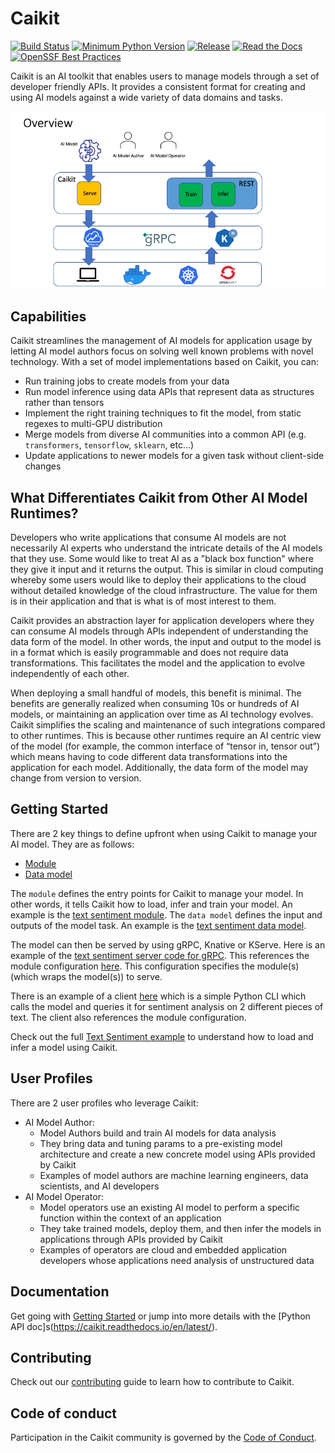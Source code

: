 # Caikit

[![Build Status](https://github.com/caikit/caikit/actions/workflows/build-library.yml/badge.svg?branch=main&label=tests)](https://github.com/caikit/caikit/actions)
[![Minimum Python Version](https://img.shields.io/badge/python-3.8+-blue.svg)](https://www.python.org/downloads/)
[![Release](https://img.shields.io/github/v/release/caikit/caikit?include_prereleases&style=)](https://github.com/caikit/caikit/releases/)
[![Read the Docs](https://img.shields.io/static/v1?label=readthedocs&message=reference&color=blue)](https://caikit.readthedocs.io/en/latest/)
[![OpenSSF Best Practices](https://bestpractices.coreinfrastructure.org/projects/7443/badge)](https://bestpractices.coreinfrastructure.org/projects/7443)

Caikit is an AI toolkit that enables users to manage models through a set of developer friendly APIs. It provides a consistent format for creating and using AI models against a wide variety of data domains and tasks.

![Caikit Overview](https://raw.githubusercontent.com/caikit/caikit/main/caikit-overview.png)

## Capabilities

Caikit streamlines the management of AI models for application usage by letting AI model authors focus on solving well known problems with novel technology. With a set of model implementations based on Caikit, you can:

- Run training jobs to create models from your data
- Run model inference using data APIs that represent data as structures rather than tensors
- Implement the right training techniques to fit the model, from static regexes to multi-GPU distribution
- Merge models from diverse AI communities into a common API (e.g. `transformers`, `tensorflow`, `sklearn`, etc...)
- Update applications to newer models for a given task without client-side changes

## What Differentiates Caikit from Other AI Model Runtimes?

Developers who write applications that consume AI models are not necessarily AI experts who understand the intricate details of the AI models that they use. Some would like to treat AI as a "black box function" where they give it input and it returns the output. This is similar in cloud computing whereby some users would like to deploy their applications to the cloud without detailed knowledge of the cloud infrastructure. The value for them is in their application and that is what is of most interest to them.

Caikit provides an abstraction layer for application developers where they can consume AI models through APIs independent of understanding the data form of the model. In other words, the input and output to the model is in a format which is easily programmable and does not require data transformations. This facilitates the model and the application to evolve independently of each other.

When deploying a small handful of models, this benefit is minimal. The benefits are generally realized when consuming 10s or hundreds of AI models, or maintaining an application over time as AI technology evolves. Caikit simplifies the scaling and maintenance of such integrations compared to other runtimes. This is because other runtimes require an AI centric view of the model (for example, the common interface of “tensor in, tensor out”) which means having to code different data transformations into the application for each model. Additionally, the data form of the model may change from version to version.

## Getting Started

There are 2 key things to define upfront when using Caikit to manage your AI model. They are as follows:

- [Module](https://github.com/caikit/caikit/blob/main/docs/adrs/001-module.md)
- [Data model](https://github.com/caikit/caikit/blob/main/docs/adrs/010-data-model-definition.md)

The `module` defines the entry points for Caikit to manage your model. In other words, it tells Caikit how to load, infer and train your model. An example is the [text sentiment module](https://github.com/caikit/caikit/blob/main/examples/text-sentiment/text_sentiment/runtime_model/hf_module.py). The `data model` defines the input and outputs of the model task. An example is the [text sentiment data model](https://github.com/caikit/caikit/blob/main/examples/text-sentiment/text_sentiment/data_model/classification.py).

The model can then be served by using gRPC, Knative or KServe. Here is an example of the [text sentiment server code for gRPC](https://github.com/caikit/caikit/blob/main/examples/text-sentiment/start_runtime.py). This references the module configuration [here](https://github.com/caikit/caikit/blob/main/examples/text-sentiment/models/text_sentiment/config.yml). This configuration specifies the module(s) (which wraps the model(s)) to serve.

There is an example of a client [here](https://github.com/caikit/caikit/blob/main/examples/text-sentiment/client.py) which is a simple Python CLI which calls the model and queries it for sentiment analysis on 2 different pieces of text. The client also references the module configuration.

Check out the full [Text Sentiment example](examples/text-sentiment/) to understand how to load and infer a model using Caikit.

## User Profiles

There are 2 user profiles who leverage Caikit:

- AI Model Author:
  - Model Authors build and train AI models for data analysis
  - They bring data and tuning params to a pre-existing model architecture and create a new concrete model using APIs provided by Caikit
  - Examples of model authors are machine learning engineers, data scientists, and AI developers
- AI Model Operator:
  - Model operators use an existing AI model to perform a specific function within the context of an application
  - They take trained models, deploy them, and then infer the models in applications through APIs provided by Caikit
  - Examples of operators are cloud and embedded application developers whose applications need analysis of unstructured data

## Documentation

Get going with [Getting Started](#getting-started) or jump into more details with the [Python API doc]s(https://caikit.readthedocs.io/en/latest/).

## Contributing

Check out our [contributing](CONTRIBUTING.md) guide to learn how to contribute to Caikit.

## Code of conduct

Participation in the Caikit community is governed by the [Code of Conduct](code-of-conduct.md).
